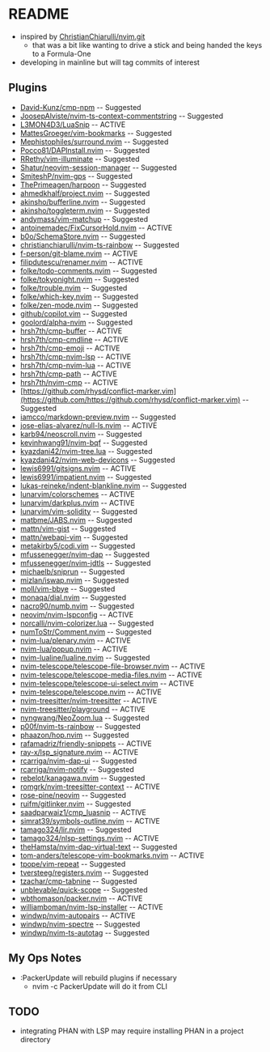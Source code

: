 # README

+   inspired by [ChristianChiarulli/nvim.git](https://github.comChristianChiarulli/nvim.git)
    +   that was a bit like wanting to drive a stick and being handed the keys to a Formula-One
+   developing in mainline  but will tag commits of interest

## Plugins


+ [David-Kunz/cmp-npm](https://github.com/David-Kunz/cmp-npm) -- Suggested
+ [JoosepAlviste/nvim-ts-context-commentstring](https://github.com/JoosepAlviste/nvim-ts-context-commentstring) -- Suggested
+ [L3MON4D3/LuaSnip](https://github.com/L3MON4D3/LuaSnip) -- ACTIVE
+ [MattesGroeger/vim-bookmarks](https://github.com/MattesGroeger/vim-bookmarks) -- Suggested
+ [Mephistophiles/surround.nvim](https://github.com/Mephistophiles/surround.nvim) -- Suggested
+ [Pocco81/DAPInstall.nvim](https://github.com/Pocco81/DAPInstall.nvim) -- Suggested
+ [RRethy/vim-illuminate](https://github.com/RRethy/vim-illuminate) -- Suggested
+ [Shatur/neovim-session-manager](https://github.com/Shatur/neovim-session-manager) -- Suggested
+ [SmiteshP/nvim-gps](https://github.com/SmiteshP/nvim-gps) -- Suggested
+ [ThePrimeagen/harpoon](https://github.com/ThePrimeagen/harpoon) -- Suggested
+ [ahmedkhalf/project.nvim](https://github.com/ahmedkhalf/project.nvim) -- Suggested
+ [akinsho/bufferline.nvim](https://github.com/akinsho/bufferline.nvim) -- Suggested
+ [akinsho/toggleterm.nvim](https://github.com/akinsho/toggleterm.nvim) -- Suggested
+ [andymass/vim-matchup](https://github.com/andymass/vim-matchup) -- Suggested
+ [antoinemadec/FixCursorHold.nvim](https://github.com/antoinemadec/FixCursorHold.nvim) -- ACTIVE
+ [b0o/SchemaStore.nvim](https://github.com/b0o/SchemaStore.nvim) -- Suggested
+ [christianchiarulli/nvim-ts-rainbow](https://github.com/christianchiarulli/nvim-ts-rainbow) -- Suggested
+ [f-person/git-blame.nvim](https://github.com/f-person/git-blame.nvim) -- ACTIVE
+ [filipdutescu/renamer.nvim](https://github.com/filipdutescu/renamer.nvim) -- ACTIVE
+ [folke/todo-comments.nvim](https://github.com/folke/todo-comments.nvim) -- Suggested
+ [folke/tokyonight.nvim](https://github.com/folke/tokyonight.nvim) -- Suggested
+ [folke/trouble.nvim](https://github.com/folke/trouble.nvim) -- Suggested
+ [folke/which-key.nvim](https://github.com/folke/which-key.nvim) -- Suggested
+ [folke/zen-mode.nvim](https://github.com/folke/zen-mode.nvim) -- Suggested
+ [github/copilot.vim](https://github.com/github/copilot.vim) -- Suggested
+ [goolord/alpha-nvim](https://github.com/goolord/alpha-nvim) -- Suggested
+ [hrsh7th/cmp-buffer](https://github.com/hrsh7th/cmp-buffer) -- ACTIVE
+ [hrsh7th/cmp-cmdline](https://github.com/hrsh7th/cmp-cmdline) -- ACTIVE
+ [hrsh7th/cmp-emoji](https://github.com/hrsh7th/cmp-emoji) -- ACTIVE
+ [hrsh7th/cmp-nvim-lsp](https://github.com/hrsh7th/cmp-nvim-lsp) -- ACTIVE
+ [hrsh7th/cmp-nvim-lua](https://github.com/hrsh7th/cmp-nvim-lua) -- ACTIVE
+ [hrsh7th/cmp-path](https://github.com/hrsh7th/cmp-path) -- ACTIVE
+ [hrsh7th/nvim-cmp](https://github.com/hrsh7th/nvim-cmp) -- ACTIVE
+ [https://github.com/rhysd/conflict-marker.vim](https://github.com/https://github.com/rhysd/conflict-marker.vim) -- Suggested
+ [iamcco/markdown-preview.nvim](https://github.com/iamcco/markdown-preview.nvim) -- Suggested
+ [jose-elias-alvarez/null-ls.nvim](https://github.com/jose-elias-alvarez/null-ls.nvim) -- ACTIVE
+ [karb94/neoscroll.nvim](https://github.com/karb94/neoscroll.nvim) -- Suggested
+ [kevinhwang91/nvim-bqf](https://github.com/kevinhwang91/nvim-bqf) -- Suggested
+ [kyazdani42/nvim-tree.lua](https://github.com/kyazdani42/nvim-tree.lua) -- Suggested
+ [kyazdani42/nvim-web-devicons](https://github.com/kyazdani42/nvim-web-devicons) -- Suggested
+ [lewis6991/gitsigns.nvim](https://github.com/lewis6991/gitsigns.nvim) -- ACTIVE
+ [lewis6991/impatient.nvim](https://github.com/lewis6991/impatient.nvim) -- Suggested
+ [lukas-reineke/indent-blankline.nvim](https://github.com/lukas-reineke/indent-blankline.nvim) -- Suggested
+ [lunarvim/colorschemes](https://github.com/lunarvim/colorschemes) -- ACTIVE
+ [lunarvim/darkplus.nvim](https://github.com/lunarvim/darkplus.nvim) -- ACTIVE
+ [lunarvim/vim-solidity](https://github.com/lunarvim/vim-solidity) -- Suggested
+ [matbme/JABS.nvim](https://github.com/matbme/JABS.nvim) -- Suggested
+ [mattn/vim-gist](https://github.com/mattn/vim-gist) -- Suggested
+ [mattn/webapi-vim](https://github.com/mattn/webapi-vim) -- Suggested
+ [metakirby5/codi.vim](https://github.com/metakirby5/codi.vim) -- Suggested
+ [mfussenegger/nvim-dap](https://github.com/mfussenegger/nvim-dap) -- Suggested
+ [mfussenegger/nvim-jdtls](https://github.com/mfussenegger/nvim-jdtls) -- Suggested
+ [michaelb/sniprun](https://github.com/michaelb/sniprun) -- Suggested
+ [mizlan/iswap.nvim](https://github.com/mizlan/iswap.nvim) -- Suggested
+ [moll/vim-bbye](https://github.com/moll/vim-bbye) -- Suggested
+ [monaqa/dial.nvim](https://github.com/monaqa/dial.nvim) -- Suggested
+ [nacro90/numb.nvim](https://github.com/nacro90/numb.nvim) -- Suggested
+ [neovim/nvim-lspconfig](https://github.com/neovim/nvim-lspconfig) -- ACTIVE
+ [norcalli/nvim-colorizer.lua](https://github.com/norcalli/nvim-colorizer.lua) -- Suggested
+ [numToStr/Comment.nvim](https://github.com/numToStr/Comment.nvim) -- Suggested
+ [nvim-lua/plenary.nvim](https://github.com/nvim-lua/plenary.nvim) -- ACTIVE
+ [nvim-lua/popup.nvim](https://github.com/nvim-lua/popup.nvim) -- ACTIVE
+ [nvim-lualine/lualine.nvim](https://github.com/nvim-lualine/lualine.nvim) -- Suggested
+ [nvim-telescope/telescope-file-browser.nvim](https://github.com/nvim-telescope/telescope-file-browser.nvim) -- ACTIVE
+ [nvim-telescope/telescope-media-files.nvim](https://github.com/nvim-telescope/telescope-media-files.nvim) -- ACTIVE
+ [nvim-telescope/telescope-ui-select.nvim](https://github.com/nvim-telescope/telescope-ui-select.nvim) -- ACTIVE
+ [nvim-telescope/telescope.nvim](https://github.com/nvim-telescope/telescope.nvim) -- ACTIVE
+ [nvim-treesitter/nvim-treesitter](https://github.com/nvim-treesitter/nvim-treesitter) -- ACTIVE
+ [nvim-treesitter/playground](https://github.com/nvim-treesitter/playground) -- ACTIVE
+ [nyngwang/NeoZoom.lua](https://github.com/nyngwang/NeoZoom.lua) -- Suggested
+ [p00f/nvim-ts-rainbow](https://github.com/p00f/nvim-ts-rainbow) -- Suggested
+ [phaazon/hop.nvim](https://github.com/phaazon/hop.nvim) -- Suggested
+ [rafamadriz/friendly-snippets](https://github.com/rafamadriz/friendly-snippets) -- ACTIVE
+ [ray-x/lsp_signature.nvim](https://github.com/ray-x/lsp_signature.nvim) -- ACTIVE
+ [rcarriga/nvim-dap-ui](https://github.com/rcarriga/nvim-dap-ui) -- Suggested
+ [rcarriga/nvim-notify](https://github.com/rcarriga/nvim-notify) -- Suggested
+ [rebelot/kanagawa.nvim](https://github.com/rebelot/kanagawa.nvim) -- Suggested
+ [romgrk/nvim-treesitter-context](https://github.com/romgrk/nvim-treesitter-context) -- ACTIVE
+ [rose-pine/neovim](https://github.com/rose-pine/neovim) -- Suggested
+ [ruifm/gitlinker.nvim](https://github.com/ruifm/gitlinker.nvim) -- Suggested
+ [saadparwaiz1/cmp_luasnip](https://github.com/saadparwaiz1/cmp_luasnip) -- ACTIVE
+ [simrat39/symbols-outline.nvim](https://github.com/simrat39/symbols-outline.nvim) -- ACTIVE
+ [tamago324/lir.nvim](https://github.com/tamago324/lir.nvim) -- Suggested
+ [tamago324/nlsp-settings.nvim](https://github.com/tamago324/nlsp-settings.nvim) -- ACTIVE
+ [theHamsta/nvim-dap-virtual-text](https://github.com/theHamsta/nvim-dap-virtual-text) -- Suggested
+ [tom-anders/telescope-vim-bookmarks.nvim](https://github.com/tom-anders/telescope-vim-bookmarks.nvim) -- ACTIVE
+ [tpope/vim-repeat](https://github.com/tpope/vim-repeat) -- Suggested
+ [tversteeg/registers.nvim](https://github.com/tversteeg/registers.nvim) -- Suggested
+ [tzachar/cmp-tabnine](https://github.com/tzachar/cmp-tabnine) -- Suggested
+ [unblevable/quick-scope](https://github.com/unblevable/quick-scope) -- Suggested
+ [wbthomason/packer.nvim](https://github.com/wbthomason/packer.nvim) -- ACTIVE
+ [williamboman/nvim-lsp-installer](https://github.com/williamboman/nvim-lsp-installer) -- ACTIVE
+ [windwp/nvim-autopairs](https://github.com/windwp/nvim-autopairs) -- ACTIVE
+ [windwp/nvim-spectre](https://github.com/windwp/nvim-spectre) -- Suggested
+ [windwp/nvim-ts-autotag](https://github.com/windwp/nvim-ts-autotag) -- Suggested

## My Ops Notes

+   :PackerUpdate will rebuild plugins if necessary
    +   nvim -c PackerUpdate will do it from CLI

## TODO

+   integrating PHAN with LSP may require installing PHAN in a project directory

